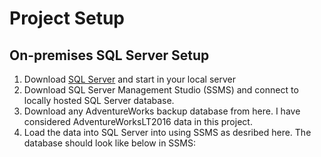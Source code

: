 # Project Setup
## On-premises SQL Server Setup
1. Download [SQL Server]([url](https://go.microsoft.com/fwlink/?linkid=799011&clcid=0x409&culture=en-us&country=us)) and start in your local server
2. Download SQL Server Management Studio (SSMS) and connect to locally hosted SQL Server database.
3. Download any AdventureWorks backup database from here. I have considered AdventureWorksLT2016 data in this project.
4. Load the data into SQL Server into using SSMS as desribed here. The database should look like below in SSMS:
